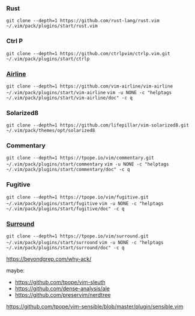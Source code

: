 ### Rust
```git clone --depth=1 https://github.com/rust-lang/rust.vim ~/.vim/pack/plugins/start/rust.vim```

### Ctrl P
```git clone --depth=1 https://github.com/ctrlpvim/ctrlp.vim.git ~/.vim/pack/plugins/start/ctrlp```

### [Airline](https://github.com/vim-airline/vim-airline)
```git clone --depth=1 https://github.com/vim-airline/vim-airline ~/.vim/pack/plugins/start/vim-airline```
```vim -u NONE -c "helptags ~/.vim/pack/plugins/start/vim-airline/doc" -c q```

### Solarized8
```git clone --depth=1 https://github.com/lifepillar/vim-solarized8.git ~/.vim/pack/themes/opt/solarized8```

### Commentary
```git clone --depth=1 https://tpope.io/vim/commentary.git ~/.vim/pack/plugins/start/commentary```
```vim -u NONE -c "helptags ~/.vim/pack/plugins/start/commentary/doc" -c q```

### Fugitive
```git clone --depth=1 https://tpope.io/vim/fugitive.git ~/.vim/pack/plugins/start/fugitive```
```vim -u NONE -c "helptags ~/.vim/pack/plugins/start/fugitive/doc" -c q```

### [Surround](https://github.com/tpope/vim-surround)
```git clone --depth=1 https://tpope.io/vim/surround.git ~/.vim/pack/plugins/start/surround```
```vim -u NONE -c "helptags ~/.vim/pack/plugins/start/surround/doc" -c q```

https://beyondgrep.com/why-ack/

maybe:

- https://github.com/tpope/vim-sleuth  
- https://github.com/dense-analysis/ale
- https://github.com/preservim/nerdtree

https://github.com/tpope/vim-sensible/blob/master/plugin/sensible.vim
